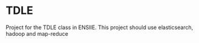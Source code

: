 # TDLE

Project for the TDLE class in ENSIIE.
This project should use elasticsearch, hadoop and map-reduce
